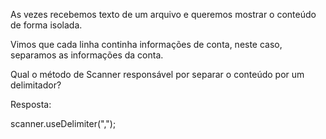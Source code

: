 As vezes recebemos texto de um arquivo e queremos mostrar o conteúdo de forma isolada.

Vimos que cada linha continha informações de conta, neste caso, separamos as informações da conta.

Qual o método de Scanner responsável por separar o conteúdo por um delimitador?

Resposta:

scanner.useDelimiter(",");

